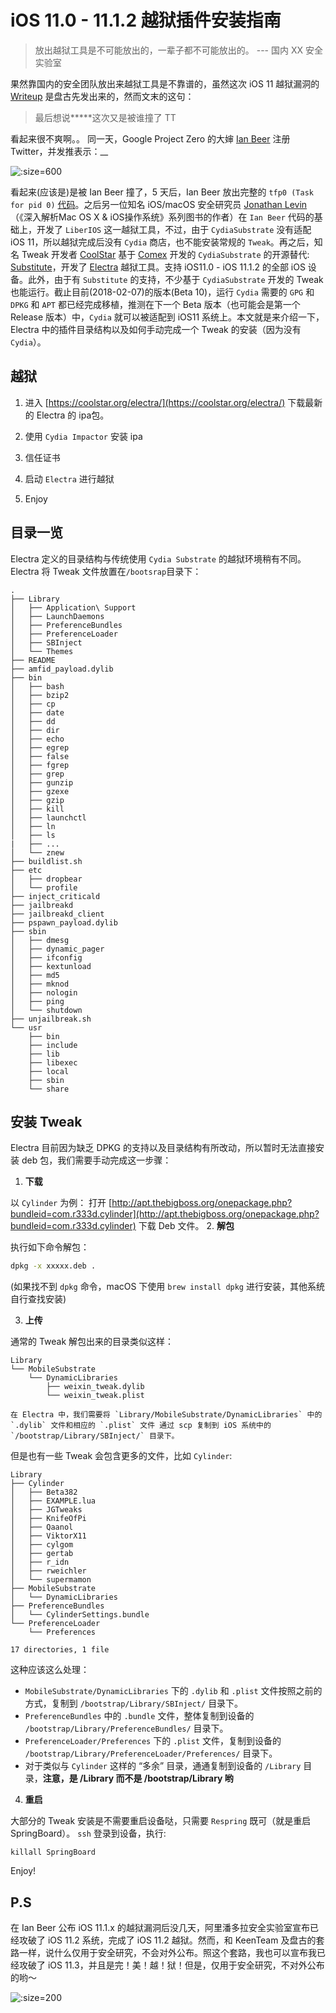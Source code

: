 # iOS 11.0 - 11.1.2 越狱插件安装指南

> 放出越狱工具是不可能放出的，一辈子都不可能放出的。
> --- 国内 XX 安全实验室

果然靠国内的安全团队放出来越狱工具是不靠谱的，虽然这次 iOS 11 越狱漏洞的 [Writeup](http://blog.pangu.io/iosurfacerootuserclient-port-uaf/) 是盘古先发出来的，然而文末的这句：
>最后想说*****这次又是被谁撞了 TT

看起来很不爽啊。。
同一天，Google Project Zero 的大婶 [Ian Beer](https://twitter.com/i41nbeer) 注册 Twitter，并发推表示：__

![](https://pan.xnure.com/OneDrive/Pics/blog/15175777092107.jpg ':size=600')

看起来(应该是)是被 Ian Beer 撞了，5 天后，Ian Beer 放出完整的 `tfp0 (Task for pid 0)` [代码](https://bugs.chromium.org/p/project-zero/issues/detail?id=1417#c3)。之后另一位知名 iOS/macOS 安全研究员 [Jonathan Levin](https://twitter.com/Morpheus______) （《深入解析Mac OS X & iOS操作系统》系列图书的作者）在 `Ian Beer` 代码的基础上，开发了 `LiberIOS` 这一越狱工具，不过，由于 `CydiaSubstrate` 没有适配 iOS 11，所以越狱完成后没有 `Cydia` 商店，也不能安装常规的 `Tweak`。再之后，知名 Tweak 开发者 [CoolStar](https://twitter.com/coolstarorg) 基于 [Comex]() 开发的 `CydiaSubstrate` 的开源替代: [Substitute](https://github.com/comex/substitute)，开发了 [Electra](https://github.com/coolstar/electra.git) 越狱工具。支持 iOS11.0 - iOS 11.1.2 的全部 iOS 设备。此外，由于有 `Substitute` 的支持，不少基于 `CydiaSubstrate` 开发的 Tweak 也能运行。截止目前(2018-02-07)的版本(Beta 10)，运行 `Cydia` 需要的 `GPG` 和 `DPKG` 和 `APT` 都已经完成移植，推测在下一个 Beta 版本（也可能会是第一个 Release 版本）中，`Cydia` 就可以被适配到 iOS11 系统上。本文就是来介绍一下，Electra 中的插件目录结构以及如何手动完成一个 Tweak 的安装（因为没有 `Cydia`）。

## 越狱

1. 进入 [https://coolstar.org/electra/](https://coolstar.org/electra/) 下载最新的 Electra 的 ipa包。

2. 使用 `Cydia Impactor` 安装 ipa
3. 信任证书
4. 启动 `Electra` 进行越狱
5. Enjoy

## 目录一览

Electra 定义的目录结构与传统使用 `Cydia Substrate` 的越狱环境稍有不同。
Electra 将 Tweak 文件放置在`/bootsrap`目录下：

```
.
├── Library
│   ├── Application\ Support
│   ├── LaunchDaemons
│   ├── PreferenceBundles
│   ├── PreferenceLoader
│   ├── SBInject
│   └── Themes
├── README
├── amfid_payload.dylib
├── bin
│   ├── bash
│   ├── bzip2
│   ├── cp
│   ├── date
│   ├── dd
│   ├── dir
│   ├── echo
│   ├── egrep
│   ├── false
│   ├── fgrep
│   ├── grep
│   ├── gunzip
│   ├── gzexe
│   ├── gzip
│   ├── kill
│   ├── launchctl
│   ├── ln
│   ├── ls
|   ├── ...
│   └── znew
├── buildlist.sh
├── etc
│   ├── dropbear
│   └── profile
├── inject_criticald
├── jailbreakd
├── jailbreakd_client
├── pspawn_payload.dylib
├── sbin
│   ├── dmesg
│   ├── dynamic_pager
│   ├── ifconfig
│   ├── kextunload
│   ├── md5
│   ├── mknod
│   ├── nologin
│   ├── ping
│   └── shutdown
├── unjailbreak.sh
└── usr
    ├── bin
    ├── include
    ├── lib
    ├── libexec
    ├── local
    ├── sbin
    └── share
```

## 安装 Tweak

Electra 目前因为缺乏 DPKG 的支持以及目录结构有所改动，所以暂时无法直接安装 deb 包，我们需要手动完成这一步骤：

1. **下载**

以 `Cylinder` 为例：
打开 [http://apt.thebigboss.org/onepackage.php?bundleid=com.r333d.cylinder](http://apt.thebigboss.org/onepackage.php?bundleid=com.r333d.cylinder) 下载 Deb 文件。
2. **解包**

执行如下命令解包：

```bash
dpkg -x xxxxx.deb .
```

(如果找不到 `dpkg` 命令，macOS 下使用 `brew install dpkg` 进行安装，其他系统自行查找安装)

3. **上传**

通常的 Tweak 解包出来的目录类似这样：

```
Library
└── MobileSubstrate
    └── DynamicLibraries
        ├── weixin_tweak.dylib
        └── weixin_tweak.plist
```

    在 Electra 中，我们需要将 `Library/MobileSubstrate/DynamicLibraries` 中的 `.dylib` 文件和相应的 `.plist` 文件 通过 scp 复制到 iOS 系统中的 `/bootstrap/Library/SBInject/` 目录下。

但是也有一些 Tweak 会包含更多的文件，比如 `Cylinder`:

```
Library
├── Cylinder
│   ├── Beta382
│   ├── EXAMPLE.lua
│   ├── JGTweaks
│   ├── KnifeOfPi
│   ├── Qaanol
│   ├── ViktorX11
│   ├── cylgom
│   ├── gertab
│   ├── r_idn
│   ├── rweichler
│   └── supermamon
├── MobileSubstrate
│   └── DynamicLibraries
├── PreferenceBundles
│   └── CylinderSettings.bundle
└── PreferenceLoader
    └── Preferences

17 directories, 1 file
```

这种应该这么处理：

* `MobileSubstrate/DynamicLibraries` 下的 `.dylib` 和 `.plist` 文件按照之前的方式，复制到 `/bootstrap/Library/SBInject/` 目录下。
* `PreferenceBundles` 中的 `.bundle` 文件，整体复制到设备的 `/bootstrap/Library/PreferenceBundles/` 目录下。
* `PreferenceLoader/Preferences` 下的 `.plist` 文件，复制到设备的 `/bootstrap/Library/PreferenceLoader/Preferences/` 目录下。
* 对于类似与 `Cylinder` 这样的 “多余” 目录，通通复制到设备的 `/Library` 目录，**注意，是 /Library 而不是 /bootstrap/Library 哟**

4. **重启**

大部分的 Tweak 安装是不需要重启设备哒，只需要 `Respring` 既可（就是重启 SpringBoard）。
`ssh` 登录到设备，执行:

```shell
killall SpringBoard
```

Enjoy!

## P.S

在 Ian Beer 公布 iOS 11.1.x 的越狱漏洞后没几天，阿里潘多拉安全实验室宣布已经攻破了 iOS 11.2 系统，完成了 iOS 11.2 越狱。然而，和 KeenTeam 及盘古的套路一样，说什么仅用于安全研究，不会对外公布。照这个套路，我也可以宣布我已经攻破了 iOS 11.3，并且是完！美！越！狱！但是，仅用于安全研究，不对外公布的哟～

![](https://pan.xnure.com/OneDrive/Pics/blog/15175797377987.jpg ':size=200')
